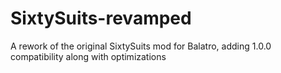 # SixtySuits-revamped
A rework of the original SixtySuits mod for Balatro, adding 1.0.0 compatibility along with optimizations
